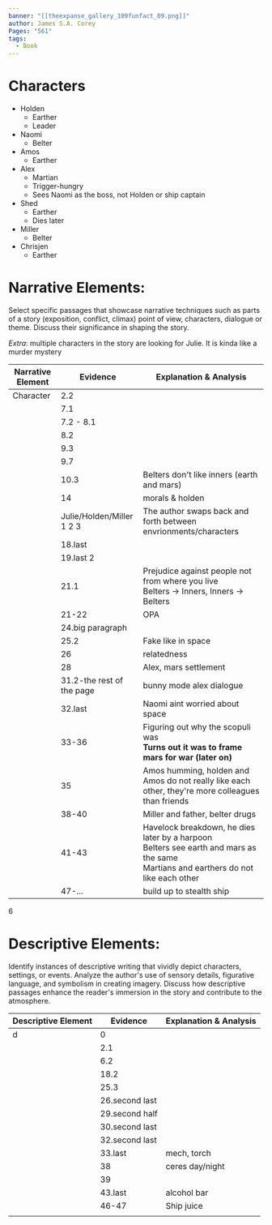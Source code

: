 ```yaml
---
banner: "[[theexpanse_gallery_109funfact_09.png]]"
author: James S.A. Corey
Pages: "561"
tags:
  - Book
---
```


# Characters
- Holden 
	- Earther
	- Leader
- Naomi
	- Belter
- Amos
	- Earther
- Alex
	- Martian
	- Trigger-hungry
	- Sees Naomi as the boss, not Holden or ship captain
- Shed
	- Earther
	- Dies later
- Miller
	- Belter
- Chrisjen
	- Earther
# Narrative Elements:
Select specific passages that showcase narrative techniques such as parts of a story (exposition, conflict, climax) point of view, characters, dialogue or theme. Discuss their significance in shaping the story.

*Extra*: multiple characters in the story are looking for Julie. It is kinda like a murder mystery

| Narrative  Element | Evidence                                        | Explanation & Analysis                                                                                                                   |
| ------------------ | ----------------------------------------------- | ---------------------------------------------------------------------------------------------------------------------------------------- |
| Character          | 2.2                                             |                                                                                                                                          |
|                    | 7.1                                             |                                                                                                                                          |
|                    | 7.2 - 8.1                                       |                                                                                                                                          |
|                    | 8.2                                             |                                                                                                                                          |
|                    | 9.3                                             |                                                                                                                                          |
|                    | 9.7                                             |                                                                                                                                          |
|                    | 10.3                                            | Belters don't like inners (earth and mars)                                                                                               |
|                    | 14                                              | morals & holden                                                                                                                          |
|                    | Julie/Holden/Miller<br>1         2            3 | The author swaps back and forth between envrionments/characters                                                                          |
|                    | 18.last                                         |                                                                                                                                          |
|                    | 19.last 2                                       |                                                                                                                                          |
|                    | 21.1                                            | Prejudice against people not from where you live<br>Belters -> Inners, Inners -> Belters                                                 |
|                    | 21-22                                           | OPA                                                                                                                                      |
|                    | 24.big paragraph                                |                                                                                                                                          |
|                    | 25.2                                            | Fake like in space                                                                                                                       |
|                    | 26                                              | relatedness                                                                                                                              |
|                    | 28                                              | Alex, mars settlement                                                                                                                    |
|                    | 31.2-the rest of the page                       | bunny mode alex dialogue                                                                                                                 |
|                    | 32.last                                         | Naomi aint worried about space                                                                                                           |
|                    | 33-36                                           | Figuring out why the scopuli was<br>**Turns out it was to frame mars for war (later on)**                                                |
|                    | 35                                              | Amos humming, holden and Amos do not really like each other, they're more colleagues than friends                                        |
|                    | 38-40                                           | Miller and father, belter drugs                                                                                                          |
|                    | 41-43                                           | Havelock breakdown, he dies later by a harpoon<br>Belters see earth and mars as the same<br>Martians and earthers do not like each other |
|                    | 47-...                                          | build up to stealth ship                                                                                                                 |
6
# Descriptive Elements:
Identify instances of descriptive writing that vividly depict characters, settings, or events.
Analyze the author's use of sensory details, figurative language, and symbolism in creating
imagery. Discuss how descriptive passages enhance the reader's immersion in the story and
contribute to the atmosphere.

| Descriptive  Element | Evidence       | Explanation & Analysis |
| -------------------- | -------------- | ---------------------- |
| d                    | 0              |                        |
|                      | 2.1            |                        |
|                      | 6.2            |                        |
|                      | 18.2           |                        |
|                      | 25.3           |                        |
|                      | 26.second last |                        |
|                      | 29.second half |                        |
|                      | 30.second last |                        |
|                      | 32.second last |                        |
|                      | 33.last        | mech, torch            |
|                      | 38             | ceres day/night        |
|                      | 39             |                        |
|                      | 43.last        | alcohol bar            |
|                      | 46-47          | Ship juice             |
|                      |                |                        |

